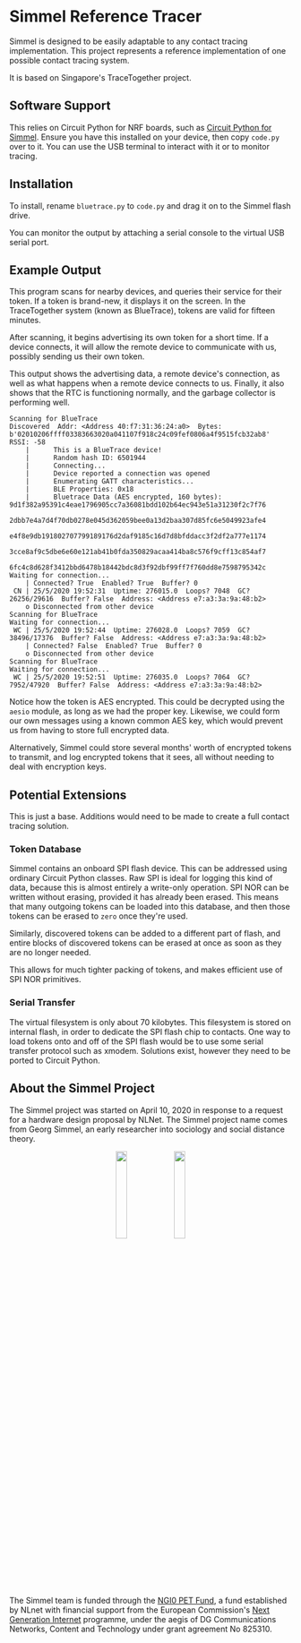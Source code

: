 # Simmel Reference Tracer

Simmel is designed to be easily adaptable to any contact tracing
implementation. This project represents a reference implementation of one
possible contact tracing system.

It is based on Singapore's TraceTogether project.

## Software Support

This relies on Circuit Python for NRF boards, such as [Circuit Python for Simmel](https://circuitpython.org/board/simmel/). Ensure you have this installed on your device, then copy `code.py` over to it. You can use the USB terminal to interact with it or to monitor tracing.

## Installation

To install, rename `bluetrace.py` to `code.py` and drag it on to
the Simmel flash drive.

You can monitor the output by attaching a serial console to the virtual
USB serial port.

## Example Output

This program scans for nearby devices, and queries their service for
their token. If a token is brand-new, it displays it on the screen. In
the TraceTogether system (known as BlueTrace), tokens are valid for
fifteen minutes.

After scanning, it begins advertising its own token for a short time.
If a device connects, it will allow the remote device to communicate
with us, possibly sending us their own token.

This output shows the advertising data, a remote device's connection,
as well as what happens when a remote device connects to us. Finally,
it also shows that the RTC is functioning normally, and the garbage
collector is performing well.

```
Scanning for BlueTrace
Discovered  Addr: <Address 40:f7:31:36:24:a0>  Bytes: b'02010206ffff03383663020a041107f918c24c09fef0806a4f9515fcb32ab8'  RSSI: -58
    |      This is a BlueTrace device!
    |      Random hash ID: 6501944
    |      Connecting...
    |      Device reported a connection was opened
    |      Enumerating GATT characteristics...
    |      BLE Properties: 0x18
    |      Bluetrace Data (AES encrypted, 160 bytes): 9d1f382a95391c4eae1796905cc7a36081bdd102b64ec943e51a31230f2c7f76
                                                      2dbb7e4a7d4f70db0278e045d362059bee0a13d2baa307d85fc6e5049923afe4
                                                      e4f8e9db191802707799189176d2daf9185c16d7d8bfddacc3f2df2a777e1174
                                                      3cce8af9c5dbe6e60e121ab41b0fda350829acaa414ba8c576f9cff13c854af7
                                                      6fc4c8d628f3412bbd6478b18442bdc8d3f92dbf99ff7f760dd8e7598795342c
Waiting for connection...
    | Connected? True  Enabled? True  Buffer? 0
 CN | 25/5/2020 19:52:31  Uptime: 276015.0  Loops? 7048  GC? 26256/29616  Buffer? False  Address: <Address e7:a3:3a:9a:48:b2>
    o Disconnected from other device
Scanning for BlueTrace
Waiting for connection...
 WC | 25/5/2020 19:52:44  Uptime: 276028.0  Loops? 7059  GC? 38496/17376  Buffer? False  Address: <Address e7:a3:3a:9a:48:b2>
    | Connected? False  Enabled? True  Buffer? 0
    o Disconnected from other device
Scanning for BlueTrace
Waiting for connection...
 WC | 25/5/2020 19:52:51  Uptime: 276035.0  Loops? 7064  GC? 7952/47920  Buffer? False  Address: <Address e7:a3:3a:9a:48:b2>
```

Notice how the token is AES encrypted. This could be decrypted using
the `aesio` module, as long as we had the proper key. Likewise, we
could form our own messages using a known common AES key, which would
prevent us from having to store full encrypted data.

Alternatively, Simmel could store several months' worth of encrypted
tokens to transmit, and log encrypted tokens that it sees, all without
needing to deal with encryption keys.

## Potential Extensions

This is just a base. Additions would need to be made to create a full
contact tracing solution.

### Token Database

Simmel contains an onboard SPI flash device. This can be addressed using
ordinary Circuit Python classes. Raw SPI is ideal for logging this kind
of data, because this is almost entirely a write-only operation. SPI NOR
can be written without erasing, provided it has already been erased. This
means that many outgoing tokens can be loaded into this database, and then
those tokens can be erased to `zero` once they're used.

Similarly, discovered tokens can be added to a different part of flash,
and entire blocks of discovered tokens can be erased at once as soon as
they are no longer needed.

This allows for much tighter packing of tokens, and makes efficient use of
SPI NOR primitives.

### Serial Transfer

The virtual filesystem is only about 70 kilobytes. This filesystem is stored
on internal flash, in order to dedicate the SPI flash chip to contacts.
One way to load tokens onto and off of the SPI flash would be to use some
serial transfer protocol such as xmodem. Solutions exist, however they
need to be ported to Circuit Python.

## About the Simmel Project

The Simmel project was started on April 10, 2020 in response to a request for a hardware design proposal by NLNet. The Simmel project name comes from Georg Simmel, an early researcher into sociology and social distance theory.

<center><img src="https://nlnet.nl/logo/banner.png" width="20%"> <img src="https://nlnet.nl/image/logos/NGI0_tag.png" width="20%"></center>

The Simmel team is funded through the [NGI0 PET
Fund](https://nlnet.nl/PET), a fund established by NLnet with financial
support from the European Commission's [Next Generation
Internet](https://ngi.eu/) programme, under the aegis of DG
Communications Networks, Content and Technology under grant agreement No
825310.
